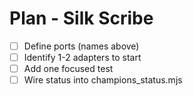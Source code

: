 <!-- Updated: 2025-09-18T13:32:25.855Z -->
# Plan - Silk Scribe

- [ ] Define ports (names above)
- [ ] Identify 1-2 adapters to start
- [ ] Add one focused test
- [ ] Wire status into champions_status.mjs
